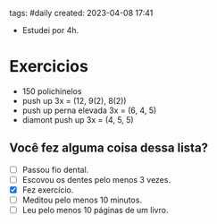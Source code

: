 tags: #daily 
created: 2023-04-08 17:41

- Estudei por 4h. 

# Exercicios
- 150 polichinelos
- push up 3x = (12, 9(2), 8(2))
- push up perna elevada 3x = (6, 4, 5)
- diamont push up 3x = (4, 5, 5)

## Você fez alguma coisa dessa lista?
- [ ] Passou fio dental.
- [ ] Escovou os dentes pelo menos 3 vezes.
- [x] Fez exercício.
- [ ] Meditou pelo menos 10 minutos.
- [ ] Leu pelo menos 10 páginas de um livro.